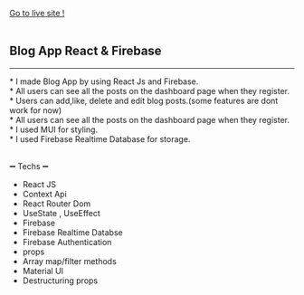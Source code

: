 [Go to live site ! ](https://fire-blog-milestone-one.vercel.app/) <br/><br/>
## Blog App React & Firebase 
<hr/>
* I made Blog App by using React Js and Firebase.<br/>
* All users can see all the posts on the dashboard page when they register.<br/>
* Users can add,like, delete and edit blog posts.(some features are dont work for now)<br/>
* All users can see all the posts on the dashboard page when they register.<br/>
* I used MUI for styling.<br/>
* I used Firebase Realtime Database for storage.<br/><br/>

:heavy_minus_sign: Techs :heavy_minus_sign: <br/>
* React JS <br/>
* Context Api <br/>
* React Router Dom <br/>
* UseState , UseEffect <br/>
* Firebase <br/>
* Firebase Realtime Databse <br/>
* Firebase Authentication <br/>
* props <br/>
* Array map/filter methods <br/>
* Material UI
* Destructuring props 
